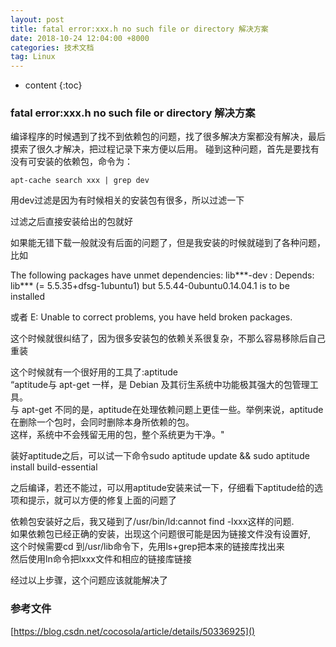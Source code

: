 ```yaml
---
layout: post
title: fatal error:xxx.h no such file or directory 解决方案
date: 2018-10-24 12:04:00 +8000
categories: 技术文档
tag: Linux
---
```


* content
{:toc}

### fatal error:xxx.h no such file or directory 解决方案 ###

编译程序的时候遇到了找不到依赖包的问题，找了很多解决方案都没有解决，最后摸索了很久才解决，把过程记录下来方便以后用。
碰到这种问题，首先是要找有没有可安装的依赖包，命令为：

```shell
apt-cache search xxx | grep dev
```

用dev过滤是因为有时候相关的安装包有很多，所以过滤一下

过滤之后直接安装给出的包就好

如果能无错下载一般就没有后面的问题了，但是我安装的时候就碰到了各种问题，比如

The following packages have unmet dependencies:
 lib***-dev : Depends: lib*** (= 5.5.35+dfsg-1ubuntu1) but 5.5.44-0ubuntu0.14.04.1 is to be installed

或者
E: Unable to correct problems, you have held broken packages.

这个时候就很纠结了，因为很多安装包的依赖关系很复杂，不那么容易移除后自己重装

这个时候就有一个很好用的工具了:aptitude<br>
“aptitude与 apt-get 一样，是 Debian 及其衍生系统中功能极其强大的包管理工具。<br>
与 apt-get 不同的是，aptitude在处理依赖问题上更佳一些。举例来说，aptitude在删除一个包时，会同时删除本身所依赖的包。<br>这样，系统中不会残留无用的包，整个系统更为干净。"


装好aptitude之后，可以试一下命令sudo aptitude update && sudo aptitude install build-essential

之后编译，若还不能过，可以用aptitude安装来试一下，仔细看下aptitude给的选项和提示，就可以方便的修复上面的问题了

依赖包安装好之后，我又碰到了/usr/bin/ld:cannot find -lxxx这样的问题.<br>
如果依赖包已经正确的安装，出现这个问题很可能是因为链接文件没有设置好,<br>
这个时候需要cd 到/usr/lib命令下，先用ls+grep把本来的链接库找出来<br>
然后使用ln命令把lxxx文件和相应的链接库链接


经过以上步骤，这个问题应该就能解决了

### 参考文件 ###

[https://blog.csdn.net/cocosola/article/details/50336925]()
